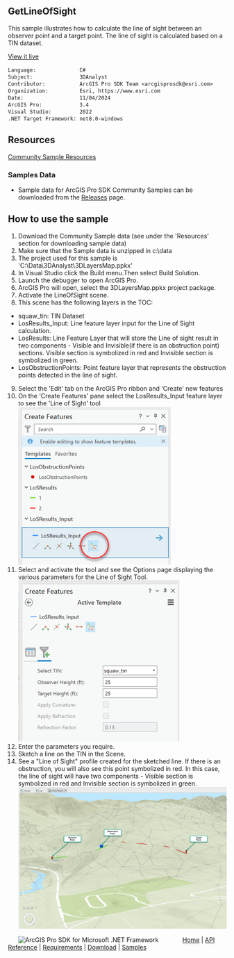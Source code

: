 ## GetLineOfSight

<!-- TODO: Write a brief abstract explaining this sample -->
This sample illustrates how to calculate the line of sight between an observer point and a target point. The line of sight is calculated based on a TIN dataset.    
  


<a href="https://pro.arcgis.com/en/pro-app/sdk/" target="_blank">View it live</a>

<!-- TODO: Fill this section below with metadata about this sample-->
```
Language:              C#
Subject:               3DAnalyst
Contributor:           ArcGIS Pro SDK Team <arcgisprosdk@esri.com>
Organization:          Esri, https://www.esri.com
Date:                  11/04/2024
ArcGIS Pro:            3.4
Visual Studio:         2022
.NET Target Framework: net8.0-windows
```

## Resources

[Community Sample Resources](https://github.com/Esri/arcgis-pro-sdk-community-samples#resources)

### Samples Data

* Sample data for ArcGIS Pro SDK Community Samples can be downloaded from the [Releases](https://github.com/Esri/arcgis-pro-sdk-community-samples/releases) page.  

## How to use the sample
<!-- TODO: Explain how this sample can be used. To use images in this section, create the image file in your sample project's screenshots folder. Use relative url to link to this image using this syntax: ![My sample Image](FacePage/SampleImage.png) -->
1. Download the Community Sample data (see under the 'Resources' section for downloading sample data)
2. Make sure that the Sample data is unzipped in c:\data  
3. The project used for this sample is 'C:\Data\3DAnalyst\3DLayersMap.ppkx'  
4. In Visual Studio click the Build menu.Then select Build Solution.  
5. Launch the debugger to open ArcGIS Pro.  
6. ArcGIS Pro will open, select the 3DLayersMap.ppkx project package.  
7. Activate the LineOfSight scene.  
8. This scene has the following layers in the TOC:  
* squaw_tin: TIN Dataset  
* LosResults_Input: Line feature layer input for the Line of Sight calculation.  
* LosResults: Line Feature Layer that will store the Line of sight result in two components - Visible and Invisible(if there is an obstruction point) sections. Visible section is symbolized in red and Invisible section is symbolized in green.  
* LosObstructionPoints: Point feature layer that represents the obstruction points detected in the line of sight.  
9. Select the 'Edit' tab on the ArcGIS Pro ribbon and 'Create' new features  
10. On the 'Create Features' pane select the LosResults_Input feature layer to see the 'Line of Sight' tool  
![UI](Screenshots/LineOfSightTool.png)        
11. Select and activate the tool and see the Options page displaying the various parameters for the Line of Sight Tool.  
![UI](Screenshots/LineOfSightOptions.png)        
12. Enter the parameters you require.  
13. Sketch a line on the TIN in the Scene.  
14. See a "Line of Sight" profile created for the sketched line. If there is an obstruction, you will also see this point symbolized in red. In this case, the line of sight will have two components - Visible section is symbolized in red and Invisible section is symbolized in green.  
![UI](Screenshots/LineOfSightAndObstructionPoint.png)     
  

<!-- End -->

&nbsp;&nbsp;&nbsp;&nbsp;&nbsp;&nbsp;<img src="https://esri.github.io/arcgis-pro-sdk/images/ArcGISPro.png"  alt="ArcGIS Pro SDK for Microsoft .NET Framework" height = "20" width = "20" align="top"  >
&nbsp;&nbsp;&nbsp;&nbsp;&nbsp;&nbsp;&nbsp;&nbsp;&nbsp;&nbsp;&nbsp;&nbsp;
[Home](https://github.com/Esri/arcgis-pro-sdk/wiki) | <a href="https://pro.arcgis.com/en/pro-app/latest/sdk/api-reference" target="_blank">API Reference</a> | [Requirements](https://github.com/Esri/arcgis-pro-sdk/wiki#requirements) | [Download](https://github.com/Esri/arcgis-pro-sdk/wiki#installing-arcgis-pro-sdk-for-net) | <a href="https://github.com/esri/arcgis-pro-sdk-community-samples" target="_blank">Samples</a>
